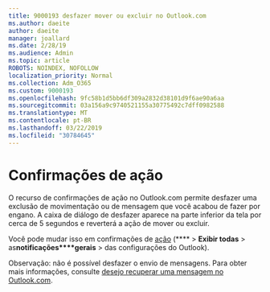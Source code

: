 ```yaml
---
title: 9000193 desfazer mover ou excluir no Outlook.com
ms.author: daeite
author: daeite
manager: joallard
ms.date: 2/28/19
ms.audience: Admin
ms.topic: article
ROBOTS: NOINDEX, NOFOLLOW
localization_priority: Normal
ms.collection: Adm_O365
ms.custom: 9000193
ms.openlocfilehash: 9fc58b1d5bb6df309a2832d38101d9f6ae90a6aa
ms.sourcegitcommit: 03a156a9c9740521155a30775492c7dff0982588
ms.translationtype: MT
ms.contentlocale: pt-BR
ms.lasthandoff: 03/22/2019
ms.locfileid: "30784645"
---
```

# <a name="action-confirmations"></a>Confirmações de ação

O recurso de confirmações de ação no Outlook.com permite desfazer uma exclusão de movimentação ou de mensagem que você acabou de fazer por engano. A caixa de diálogo de desfazer aparece na parte inferior da tela por cerca de 5 segundos e reverterá a ação de mover ou excluir.

Você pode mudar isso em confirmações de [ação](https://outlook.live.com/mail/options/general/notifications) (**** > **Exibir todas** > as**notificações****gerais** > das configurações do Outlook).

Observação: não é possível desfazer o envio de mensagens. Para obter mais informações, consulte [desejo recuperar uma mensagem no Outlook.com](https://support.office.com/article/c069ddde-5282-4085-8f4c-d7b133324f8a).